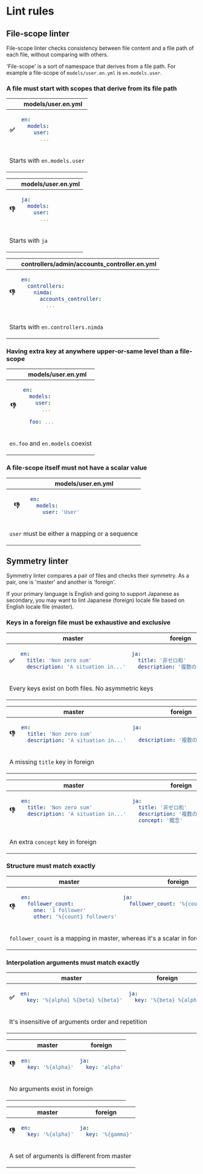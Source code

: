 Lint rules
==========

File-scope linter
-----------------

File-scope linter checks consistency between file content and a file path of each file, without comparing with others.

'File-scope' is a sort of namespace that derives from a file path.
For example a file-scope of `models/user.en.yml` is `en.models.user`.


### A file must start with scopes that derive from its file path

<table><thead><tr>
  <th></th>
  <th>models/user.en.yml</th>
</tr></thead><tbody><tr><th>✅</th><td>

```yaml
en:
  models:
    user:
      ...
```

</td></tr><tr><td colspan=2>

Starts with `en.models.user`

</td></tr></tbody></table>

<table><thead><tr>
  <th></th>
  <th>models/user.en.yml</th>
</tr></thead><tbody><tr><th>👎</th><td>

```yaml
ja:
  models:
    user:
      ...
```

</td></tr><tr><td colspan=2>

Starts with `ja`

</td></tr></tbody></table>

<table><thead><tr>
  <th></th>
  <th>controllers/admin/accounts_controller.en.yml</th>
</tr></thead><tbody><tr><th>👎</th><td>

```yaml
en:
  controllers:
    nimda:
      accounts_controller:
        ...
```

</td></tr><tr><td colspan=2>

Starts with `en.controllers.nimda`

</td></tr></tbody></table>


### Having extra key at anywhere upper-or-same level than a file-scope

<table><thead><tr>
  <th></th>
  <th>models/user.en.yml</th>
</tr></thead><tbody><tr><th>👎</th><td>

```yaml
en:
  models:
    user:
      ...

  foo: ...
```

</td></tr><tr><td colspan=2>

`en.foo` and `en.models` coexist

</td></tr></tbody></table>


### A file-scope itself must not have a scalar value

<table><thead><tr>
  <th></th>
  <th>models/user.en.yml</th>
</tr></thead><tbody><tr><th>👎</th><td>

```yaml
en:
  models:
    user: 'User'
```

</td></tr><tr><td colspan=2>

`user` must be either a mapping or a sequence

</td></tr></tbody></table>


Symmetry linter
---------------

Symmetry linter compares a pair of files and checks their symmetry.
As a pair, one is 'master' and another is 'foreign'.

If your primary language is English and going to support Japanese as secondary, you may want to lint Japanese (foreign) locale file based on English locale file (master).

### Keys in a foreign file must be exhaustive and exclusive

<table><thead><tr>
  <th></th>
  <th>master</th>
  <th>foreign</th>
</tr></thead><tbody><tr><th>✅</th><td>

```yaml
en:
  title: 'Non zero sum'
  description: 'A situation in...'
```

</td><td>

```yaml
ja:
  title: '非ゼロ和'
  description: '複数の人が相互...'
```

</td></tr><tr><td colspan=3>

Every keys exist on both files. No asymmetric keys

</td></tr></tbody></table>


<table><thead><tr>
  <th></th>
  <th>master</th>
  <th>foreign</th>
</tr></thead><tbody><tr><th>👎</th><td>

```yaml
en:
  title: 'Non zero sum'
  description: 'A situation in...'
```

</td><td>

```yaml
ja:

  description: '複数の人が相互...'
```

</td></tr><tr><td colspan=3>

A missing `title` key in foreign

</td></tr></tbody></table>


<table><thead><tr>
  <th></th>
  <th>master</th>
  <th>foreign</th>
</tr></thead><tbody><tr><th>👎</th><td>

```yaml
en:
  title: 'Non zero sum'
  description: 'A situation in...'
  
```

</td><td>

```yaml
ja:
  title: '非ゼロ和'
  description: '複数の人が相互...'
  concept: '概念'
```

</td></tr><tr><td colspan=3>

An extra `concept` key in foreign

</td></tr></tbody></table>


### Structure must match exactly

<table><thead><tr>
  <th></th>
  <th>master</th>
  <th>foreign</th>
</tr></thead><tbody><tr><th>👎</th><td>

```yaml
en:
  follower_count:
    one: '1 follower'
    other: '%{count} followers'
```

</td><td>

```yaml
ja:
  follower_count: '%{count} フォロワ'
  
  
```

</td></tr><tr><td colspan=3>

`follower_count` is a mapping in master, whereas it's a scalar in foreign

</td></tr></tbody></table>


### Interpolation arguments must match exactly

<table><thead><tr>
  <th></th>
  <th>master</th>
  <th>foreign</th>
</tr></thead><tbody><tr><th>✅</th><td>

```yaml
en:
  key: '%{alpha} %{beta} %{beta}'
```

</td><td>

```yaml
ja:
  key: '%{beta} %{alpha}'
```

</td></tr><tr><td colspan=3>

It's insensitive of arguments order and repetition

</td></tr></tbody></table>


<table><thead><tr>
  <th></th>
  <th>master</th>
  <th>foreign</th>
</tr></thead><tbody><tr><th>👎</th><td>

```yaml
en:
  key: '%{alpha}'
```

</td><td>

```yaml
ja:
  key: 'alpha'
```

</td></tr><tr><td colspan=3>

No arguments exist in foreign

</td></tr></tbody></table>


<table><thead><tr>
  <th></th>
  <th>master</th>
  <th>foreign</th>
</tr></thead><tbody><tr><th>👎</th><td>

```yaml
en:
  key: '%{alpha}'
```

</td><td>

```yaml
ja:
  key: '%{gamma}'
```

</td></tr><tr><td colspan=3>

A set of arguments is different from master

</td></tr></tbody></table>
